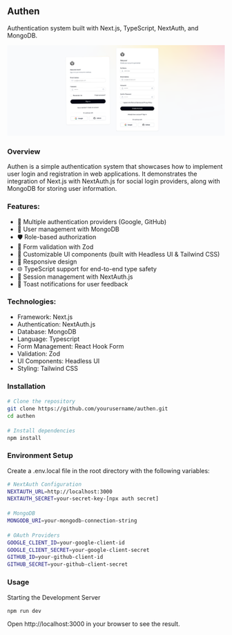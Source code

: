 ## Authen

Authentication system built with Next.js, TypeScript, NextAuth, and MongoDB.

![Image Description](public/screenshot/authen-ss.png)

### Overview

Authen is a simple authentication system that showcases how to implement user login and registration in web applications. It demonstrates the integration of Next.js with NextAuth.js for social login providers, along with MongoDB for storing user information.

### Features:

- 🔐 Multiple authentication providers (Google, GitHub)
- 👤 User management with MongoDB
- 🛡️ Role-based authorization
- 📝 Form validation with Zod
- 🎨 Customizable UI components (built with Headless UI & Tailwind CSS)
- 📱 Responsive design
- 🌐 TypeScript support for end-to-end type safety
- 🔄 Session management with NextAuth.js
- 📨 Toast notifications for user feedback

### Technologies:

- Framework: Next.js
- Authentication: NextAuth.js
- Database: MongoDB
- Language: Typescript
- Form Management: React Hook Form
- Validation: Zod
- UI Components: Headless UI
- Styling: Tailwind CSS

### Installation

```bash
# Clone the repository
git clone https://github.com/yourusername/authen.git
cd authen

# Install dependencies
npm install
```

### Environment Setup

Create a .env.local file in the root directory with the following variables:

```bash
# NextAuth Configuration
NEXTAUTH_URL=http://localhost:3000
NEXTAUTH_SECRET=your-secret-key-[npx auth secret]

# MongoDB
MONGODB_URI=your-mongodb-connection-string

# OAuth Providers
GOOGLE_CLIENT_ID=your-google-client-id
GOOGLE_CLIENT_SECRET=your-google-client-secret
GITHUB_ID=your-github-client-id
GITHUB_SECRET=your-github-client-secret
```

### Usage

Starting the Development Server

```bash
npm run dev
```

Open http://localhost:3000 in your browser to see the result.

